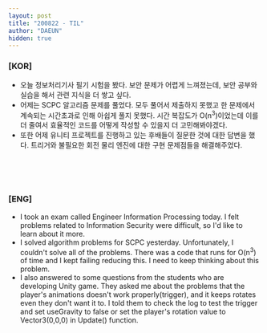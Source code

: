 ```yaml
---
layout: post
title: "200822 - TIL"
author: "DAEUN"
hidden: true
---
```


### [KOR]
* 오늘 정보처리기사 필기 시험을 봤다. 보안 문제가 어렵게 느껴졌는데, 보안 공부와 실습을 해서 관련 지식을 더 쌓고 싶다.
* 어제는 SCPC 알고리즘 문제를 풀었다. 모두 풀어서 제출하지 못했고 한 문제에서 계속되는 시간초과로 인해 아쉽게 풀지 못했다. 시간 복잡도가 O(n<sup>3</sup>)이었는데 이를 더 줄여서 효율적인 코드를 어떻게 작성할 수 있을지 더 고민해봐야겠다.
* 또한 어제 유니티 프로젝트를 진행하고 있는 후배들이 질문한 것에 대한 답변을 했다. 트리거와 불필요한 회전 물리 엔진에 대한 구현 문제점들을 해결해주었다.

<br><br><br>
### [ENG]
* I took an exam called Engineer Information Processing today. I felt problems related to Information Security were difficult, so I'd like to learn about it more.
* I solved algorithm problems for SCPC yesterday. Unfortunately, I couldn't solve all of the problems. There was a code that runs for O(n<sup>3</sup>) of time and I kept failing reducing this. I need to keep thinking about this problem.
* I also answered to some questions from the students who are developing Unity game. They asked me about the problems that the player's animations doesn't work properly(trigger), and it keeps rotates even they don't want it to. I told them to check the log to test the trigger and set useGravity to false or set the player's rotation value to Vector3(0,0,0) in Update() function.